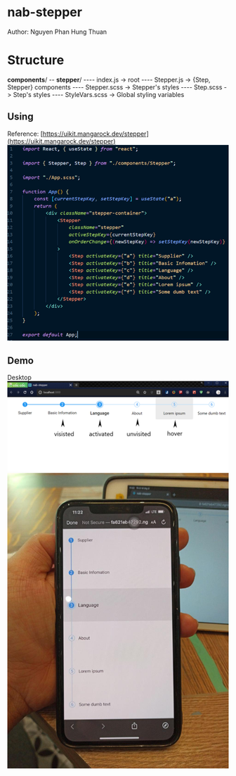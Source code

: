 # nab-stepper
Author: Nguyen Phan Hung Thuan

# Structure
**components**/
-- **stepper**/
---- index.js -> root
---- Stepper.js -> {Step, Stepper} components
  ---- Stepper.scss -> Stepper's styles
  ---- Step.scss -> Step's styles
  ---- StyleVars.scss -> Global styling variables

## Using
Reference: [https://uikit.mangarock.dev/stepper](https://uikit.mangarock.dev/stepper)
![Using sample code](./img/1.png)

## Demo
Desktop
![Desktop demo](./img/2.png)
![Mobile demo](./img/3.jpg)